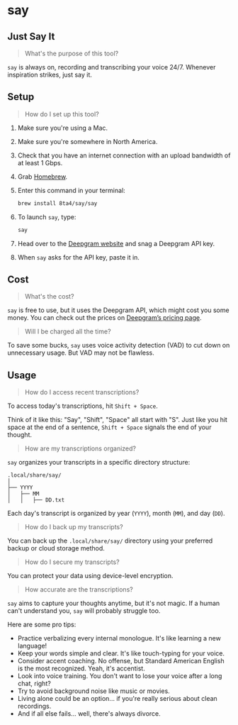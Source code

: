 # say

## Just Say It

> What's the purpose of this tool?

`say` is always on, recording and transcribing your voice 24/7. Whenever inspiration strikes, just say it.

## Setup

> How do I set up this tool?

1. Make sure you're using a Mac.

1. Make sure you're somewhere in North America.

1. Check that you have an internet connection with an upload bandwidth of at least 1 Gbps.

1. Grab [Homebrew](https://brew.sh/#install).

1. Enter this command in your terminal:

   ```sh
   brew install 8ta4/say/say
   ```

1. To launch `say`, type:

   ```sh
   say
   ```

1. Head over to the [Deepgram website](https://deepgram.com/) and snag a Deepgram API key.

1. When `say` asks for the API key, paste it in.

## Cost

> What's the cost?

`say` is free to use, but it uses the Deepgram API, which might cost you some money. You can check out the prices on [Deepgram’s pricing page](https://deepgram.com/pricing).

> Will I be charged all the time?

To save some bucks, `say` uses voice activity detection (VAD) to cut down on unnecessary usage. But VAD may not be flawless.

## Usage

> How do I access recent transcriptions?

To access today's transcriptions, hit `Shift + Space`.

Think of it like this: "Say", "Shift", "Space" all start with "S". Just like you hit space at the end of a sentence, `Shift + Space` signals the end of your thought.

> How are my transcriptions organized?

`say` organizes your transcripts in a specific directory structure:

```
.local/share/say/
│
├── YYYY
│   ├── MM
│   │   ├── DD.txt
```

Each day's transcript is organized by year (`YYYY`), month (`MM`), and day (`DD`).

> How do I back up my transcripts?

You can back up the `.local/share/say/` directory using your preferred backup or cloud storage method.

> How do I secure my transcripts?

You can protect your data using device-level encryption.

> How accurate are the transcriptions?

`say` aims to capture your thoughts anytime, but it's not magic. If a human can't understand you, `say` will probably struggle too.

Here are some pro tips:
- Practice verbalizing every internal monologue. It's like learning a new language!
- Keep your words simple and clear. It's like touch-typing for your voice.
- Consider accent coaching. No offense, but Standard American English is the most recognized. Yeah, it's accentist.
- Look into voice training. You don't want to lose your voice after a long chat, right?
- Try to avoid background noise like music or movies.
- Living alone could be an option... if you're really serious about clean recordings.
- And if all else fails... well, there's always divorce.
